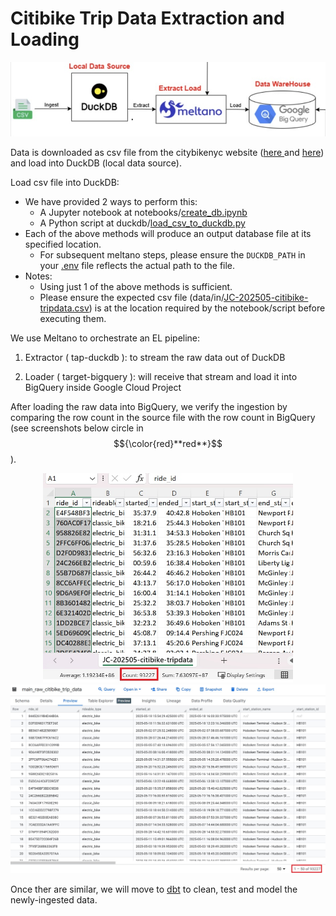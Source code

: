 # Citibike Trip Data Extraction and Loading

![image alt](https://github.com/apache088/ntu-sctp-dsai1f-project-team6/blob/dev/assets/meltano_data_ingestation.jpg)

Data is downloaded as csv file from the citybikenyc website ([here ](https://citibikenyc.com/system-data) and [here](https://s3.amazonaws.com/tripdata/index.html)) and load into DuckDB (local data source).

Load csv file into DuckDB:
- We have provided 2 ways to perform this:
  - A Jupyter notebook at notebooks/[create_db.ipynb](../notebooks/create_db.ipynb)
  - A Python script at duckdb/[load_csv_to_duckdb.py](../duckdb/load_csv_to_duckdb.py)
- Each of the above methods will produce an output database file at its specified location.
  - For subsequent meltano steps, please ensure the `DUCKDB_PATH` in your [.env](../.env) file reflects the actual path to the file.
- Notes:
  - Using just 1 of the above methods is sufficient.
  - Please ensure the expected csv file (data/in/[JC-202505-citibike-tripdata.csv](../data/in/JC-202505-citibike-tripdata.csv)) is at the location required by the notebook/script before executing them.

We use Meltano to orchestrate an EL pipeline:

  1) Extractor ( tap-duckdb ): to stream the raw data out of DuckDB

  2) Loader ( target-bigquery ): will receive that stream and load it into BigQuery inside Google Cloud Project

After loading the raw data into BigQuery, we verify the ingestion by comparing the row count in the source file with the row count in BigQuery (see screenshots below circle in $${\color{red}**red**}$$ ).

<p align="middle">
  <img src="https://github.com/apache088/ntu-sctp-dsai1f-project-team6/blob/dev/assets/excel_data_rows.jpg" width="400" />
  <img src="https://github.com/apache088/ntu-sctp-dsai1f-project-team6/blob/dev/assets/bigquery_data_rows.jpg" width="600" /> 
</p>

Once ther are similar, we will move to [dbt](../citibike_dbt/README.md) to clean, test and model the newly-ingested data.

